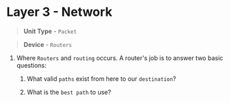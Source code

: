 # Layer 3 - Network

> __Unit Type__ - `Packet`

> __Device__ - `Routers`

1. Where `Routers` and `routing` occurs. A router's job is to answer two basic questions:

    1. What valid `paths` exist from here to our `destination`?

    2. What is the `best path` to use?